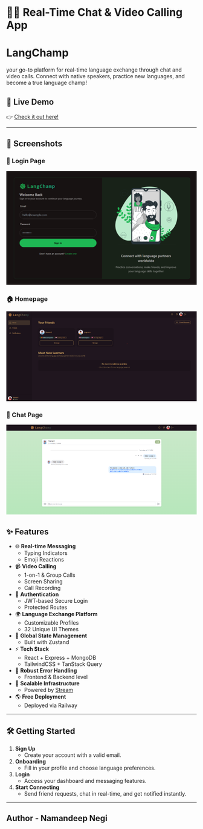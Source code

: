 # 💬🌐 Real-Time Chat & Video Calling App

# LangChamp
your go-to platform for real-time language exchange through chat and video calls.
Connect with native speakers, practice new languages, and become a true language champ!

## 🚀 Live Demo

👉 [Check it out here!](https://langchamp.onrender.com)

---

## 📸 Screenshots

### 🔐 Login Page
![Login Page](/frontend/public/login-page-langchamp.png)

### 🏠 Homepage
![Homepage](/frontend/public/homepage-langchamp.png)

### 💬 Chat Page
![Chat Page](/frontend/public/chat-page-langchamp.png)


## ✨ Features

- 🌐 **Real-time Messaging**
  - Typing Indicators
  - Emoji Reactions
- 📹 **Video Calling**
  - 1-on-1 & Group Calls
  - Screen Sharing
  - Call Recording
- 🔐 **Authentication**
  - JWT-based Secure Login
  - Protected Routes
- 🌍 **Language Exchange Platform**
  - Customizable Profiles
  - 32 Unique UI Themes
- 🧠 **Global State Management**
  - Built with Zustand
- ⚡ **Tech Stack**
  - React + Express + MongoDB
  - TailwindCSS + TanStack Query
- 🚨 **Robust Error Handling**
  - Frontend & Backend level
- 🎯 **Scalable Infrastructure**
  - Powered by [Stream](https://getstream.io)
- 🌎 **Free Deployment**
  - Deployed via Railway

---

## 🛠️ Getting Started

1. **Sign Up**
   - Create your account with a valid email.
2. **Onboarding**
   - Fill in your profile and choose language preferences.
3. **Login**
   - Access your dashboard and messaging features.
4. **Start Connecting**
   - Send friend requests, chat in real-time, and get notified instantly.

---

## Author - Namandeep Negi